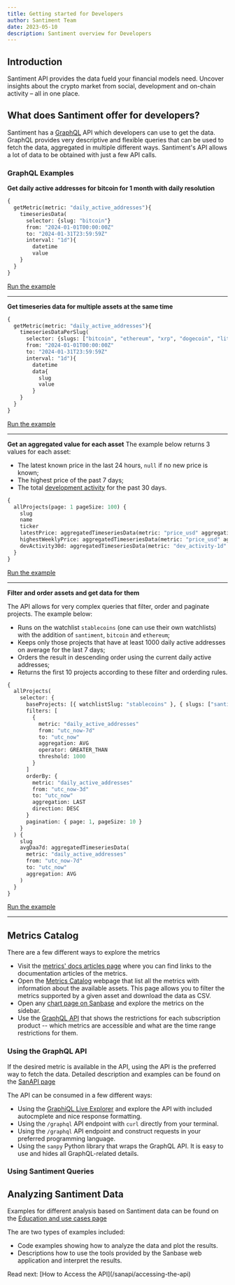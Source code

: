 ```yaml
---
title: Getting started for Developers
author: Santiment Team
date: 2023-05-10
description: Santiment overview for Developers
---
```



## Introduction

Santiment API provides the data fueld your financial models need. Uncover
insights about the crypto market from social, development and on-chain activity
– all in one place.

## What does Santiment offer for developers?

Santiment has a [GraphQL](https://graphql.org/) API which developers can use to
get the data. GraphQL provides very descriptive and flexible queries that can
be used to fetch the data, aggregated in multiple different ways. Santiment's
API allows a lot of data to be obtained with just a few API calls.

### GraphQL Examples

**Get daily active addresses for bitcoin for 1 month with daily resolution**
```graphql
{
  getMetric(metric: "daily_active_addresses"){
    timeseriesData(
      selector: {slug: "bitcoin"}
      from: "2024-01-01T00:00:00Z"
      to: "2024-01-31T23:59:59Z"
      interval: "1d"){
        datetime
        value
    }
  }
}
```
[Run the example](https://api.santiment.net/graphiql?query=%7B%0A%20%20getMetric(metric%3A%20%22daily_active_addresses%22)%7B%0A%20%20%20%20timeseriesData(%0A%20%20%20%20%20%20selector%3A%20%7Bslug%3A%20%22bitcoin%22%7D%0A%20%20%20%20%20%20from%3A%20%222024-01-01T00%3A00%3A00Z%22%0A%20%20%20%20%20%20to%3A%20%222024-01-31T23%3A59%3A59Z%22%0A%20%20%20%20%20%20interval%3A%20%221d%22)%7B%0A%20%20%20%20%20%20%20%20datetime%0A%20%20%20%20%20%20%20%20value%0A%20%20%20%20%7D%0A%20%20%7D%0A%7D%0A)

---

**Get timeseries data for multiple assets at the same time**
```graphql
{
  getMetric(metric: "daily_active_addresses"){
    timeseriesDataPerSlug(
      selector: {slugs: ["bitcoin", "ethereum", "xrp", "dogecoin", "litecoin"]}
      from: "2024-01-01T00:00:00Z"
      to: "2024-01-31T23:59:59Z"
      interval: "1d"){
        datetime
        data{
          slug
          value
        }
    }
  }
}
```
[Run the example](https://api.santiment.net/graphiql?query=%7B%0A%20%20getMetric(metric%3A%20%22daily_active_addresses%22)%7B%0A%20%20%20%20timeseriesDataPerSlug(%0A%20%20%20%20%20%20selector%3A%20%7Bslugs%3A%20%5B%22bitcoin%22%2C%20%22ethereum%22%2C%20%22xrp%22%2C%20%22dogecoin%22%2C%20%22litecoin%22%5D%7D%0A%20%20%20%20%20%20from%3A%20%222024-01-01T00%3A00%3A00Z%22%0A%20%20%20%20%20%20to%3A%20%222024-01-31T23%3A59%3A59Z%22%0A%20%20%20%20%20%20interval%3A%20%221d%22)%7B%0A%20%20%20%20%20%20%20%20datetime%0A%20%20%20%20%20%20%20%20data%7B%0A%20%20%20%20%20%20%20%20%20%20slug%0A%20%20%20%20%20%20%20%20%20%20value%0A%20%20%20%20%20%20%20%20%7D%0A%20%20%20%20%7D%0A%20%20%7D%0A%7D%0A)

---

**Get an aggregated value for each asset**
The example below returns 3 values for each asset:
- The latest known price in the last 24 hours, `null` if no new price is known;
- The highest price of the past 7 days;
- The total [development activity](/metrics/development-activity/development-activity/) for the past 30 days.
```graphql
{
  allProjects(page: 1 pageSize: 100) {
    slug
    name
    ticker
    latestPrice: aggregatedTimeseriesData(metric: "price_usd" aggregation: LAST from: "utc_now-1d" to: "utc_now")
    highestWeeklyPrice: aggregatedTimeseriesData(metric: "price_usd" aggregation: MAX from: "utc_now-7d" to: "utc_now")
    devActivity30d: aggregatedTimeseriesData(metric: "dev_activity-1d" aggregation: SUM from: "utc_now-30d" to: "utc_now")
  }
}
```
[Run the example](https://api.santiment.net/graphiql?query=%7B%0A%20%20allProjects%20%7B%0A%20%20%20%20slug%0A%20%20%20%20name%0A%20%20%20%20ticker%0A%20%20%20%20latestPrice%3A%20aggregatedTimeseriesData(metric%3A%20%22price_usd%22%20aggregation%3A%20LAST%20from%3A%20%22utc_now-1d%22%20to%3A%20%22utc_now%22)%0A%20%20%20%20highestWeeklyPrice%3A%20aggregatedTimeseriesData(metric%3A%20%22price_usd%22%20aggregation%3A%20MAX%20from%3A%20%22utc_now-7d%22%20to%3A%20%22utc_now%22)%0A%20%20%20%20devActivity30d%3A%20aggregatedTimeseriesData(metric%3A%20%22dev_activity-1d%22%20aggregation%3A%20SUM%20from%3A%20%22utc_now-30d%22%20to%3A%20%22utc_now%22)%0A%20%20%7D%0A%7D%0A)

---

**Filter and order assets and get data for them**

The API allows for very complex queries that filter, order and paginate projects. The example below:
- Runs on the watchlist `stablecoins` (one can use their own watchlists) with the addition of `santiment`, `bitcoin` and `ethereum`;
- Keeps only those projects that have at least 1000 daily active addresses on average for the last 7 days;
- Orders the result in descending order using the current daily active addresses;
- Returns the first 10 projects according to these filter and orderding rules. 

```graphql
{
  allProjects(
    selector: {
      baseProjects: [{ watchlistSlug: "stablecoins" }, { slugs: ["santiment", "bitcoin", "ethereum"]}]
      filters: [
        {
          metric: "daily_active_addresses"
          from: "utc_now-7d"
          to: "utc_now"
          aggregation: AVG
          operator: GREATER_THAN
          threshold: 1000
        }
      ]
      orderBy: {
        metric: "daily_active_addresses"
        from: "utc_now-3d"
        to: "utc_now"
        aggregation: LAST
        direction: DESC
      }
      pagination: { page: 1, pageSize: 10 }
    }
  ) {
    slug
    avgDaa7d: aggregatedTimeseriesData(
      metric: "daily_active_addresses"
      from: "utc_now-7d"
      to: "utc_now"
      aggregation: AVG
    )
  }
}
```
[Run the example](https://api.santiment.net/graphiql?query=%7B%0A%20%20allProjects(%0A%20%20%20%20selector%3A%20%7B%0A%20%20%20%20%20%20baseProjects%3A%20%5B%7B%20watchlistSlug%3A%20%22stablecoins%22%20%7D%2C%20%7B%20slugs%3A%20%5B%22santiment%22%2C%20%22bitcoin%22%2C%20%22ethereum%22%5D%7D%5D%0A%20%20%20%20%20%20filters%3A%20%5B%0A%20%20%20%20%20%20%20%20%7B%0A%20%20%20%20%20%20%20%20%20%20metric%3A%20%22daily_active_addresses%22%0A%20%20%20%20%20%20%20%20%20%20from%3A%20%22utc_now-7d%22%0A%20%20%20%20%20%20%20%20%20%20to%3A%20%22utc_now%22%0A%20%20%20%20%20%20%20%20%20%20aggregation%3A%20AVG%0A%20%20%20%20%20%20%20%20%20%20operator%3A%20GREATER_THAN%0A%20%20%20%20%20%20%20%20%20%20threshold%3A%201000%0A%20%20%20%20%20%20%20%20%7D%0A%20%20%20%20%20%20%5D%0A%20%20%20%20%20%20orderBy%3A%20%7B%0A%20%20%20%20%20%20%20%20metric%3A%20%22daily_active_addresses%22%0A%20%20%20%20%20%20%20%20from%3A%20%22utc_now-3d%22%0A%20%20%20%20%20%20%20%20to%3A%20%22utc_now%22%0A%20%20%20%20%20%20%20%20aggregation%3A%20LAST%0A%20%20%20%20%20%20%20%20direction%3A%20DESC%0A%20%20%20%20%20%20%7D%0A%20%20%20%20%20%20pagination%3A%20%7B%20page%3A%201%2C%20pageSize%3A%20100%20%7D%0A%20%20%20%20%7D%0A%20%20)%20%7B%0A%20%20%20%20slug%0A%20%20%20%20avgDaa7d%3A%20aggregatedTimeseriesData(%0A%20%20%20%20%20%20metric%3A%20%22daily_active_addresses%22%0A%20%20%20%20%20%20from%3A%20%22utc_now-7d%22%0A%20%20%20%20%20%20to%3A%20%22utc_now%22%0A%20%20%20%20%20%20aggregation%3A%20AVG%0A%20%20%20%20)%0A%20%20%7D%0A%7D)

---


## Metrics Catalog

There are a few different ways to explore the metrics
- Visit the [metrics' docs articles page](/metrics) where you can find links to
  the documentation articles of the metrics.
- Open the [Metrics Catalog](https://api.santiment.net/available_metrics)
  webpage that list all the metrics with information about the available
  assets. This page allows you to filter the metrics supported by a given asset
  and download the data as CSV.
- Open any [chart page on Sanbase](https://app.santiment.net/charts?slug=ethereum) and explore the metrics on the sidebar.
- Use the [GraphQL API](https://api.santiment.net/graphiql?query=%7B%0A%20%20getAccessRestrictions(filter%3A%20METRIC%2C%20product%3A%20SANAPI%2C%20plan%3A%20BUSINESS_PRO)%20%7B%0A%20%20%20%20name%0A%20%20%20%20isAccessible%0A%20%20%20%20isRestricted%0A%20%20%20%20isDeprecated%0A%20%20%20%20restrictedFrom%0A%20%20%20%20restrictedTo%0A%20%20%20%20docs%20%7B%0A%20%20%20%20%20%20link%0A%20%20%20%20%7D%0A%20%20%7D%0A%7D%0A) 
that shows the restrictions for each subscription product -- which metrics are accessible and what are the time range restrictions for them.


### Using the GraphQL API

If the desired metric is available in the API, using the API is the preferred way to
fetch the data. Detailed description and examples can be found on the [SanAPI page](/sanapi)

The API can be consumed in a few different ways:

- Using the [GraphiQL Live Explorer](https://api.santiment.net/graphiql) and
  explore the API with included autocmplete and nice response formatting.
- Using the `/graphql` API endpoint with `curl` directly from your terminal.
- Using the `/graphql` API endpoint and construct requests in your preferred
  programming language.
- Using the `sanpy` Python library that wraps the GraphQL API. It is easy to use
  and hides all GraphQL-related details.

### Using Santiment Queries


## Analyzing Santiment Data

Examples for different analysis based on Santiment data can be found on the
[Education and use cases page](/education-and-use-cases)

The are two types of examples included:

- Code examples showing how to analyze the data and plot the results.
- Descriptions how to use the tools provided by the Sanbase web application and interpret the results.

<Notebox type="none">
Read next: [How to Access the API](/sanapi/accessing-the-api)
</Notebox>
